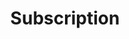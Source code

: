 ---
layout: redirected
title: Subscription
sitemap: false
permalink: subscription/
redirect_to: https://subscribe.crownstone.rocks/welcome
---